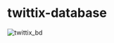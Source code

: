 # twittix-database

![twittix_bd](https://github.com/user-attachments/assets/13fb3b65-7497-4740-af54-9213d8f93211)


